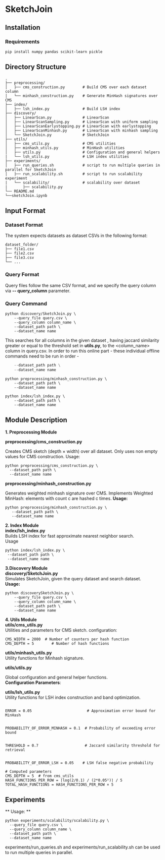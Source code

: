 # SketchJoin
## Installation
### Requirements

```pip install numpy pandas scikit-learn pickle```
## Directory Structure 
```
. 
├── preprocessing/ 
│   ├── cms_construction.py        # Build CMS over each dataset column 
│   └── minhash_construction.py    # Generate MinHash signatures over CMS
├── index/
│   ├── lsh_index.py               # Build LSH index 
├── discovery/
│   ├── LinearScan.py              # LinearScan
│   ├── LinearScanSampling.py      # LinearScan with uniform sampling
│   ├── LinearScanEarlystopping.py # LinearScan with earlystopping
│   ├── LinearScanMinhash.py       # LinearScan with minhash sampling
│   └── SketchJoin.py              # SketchJoin
├── utils/
│   ├── cms_utils.py               # CMS utilities
│   ├── minhash_utils.py           # MinHash utilities 
│   ├── utils.py                   # Configuration and general helpers
|   └── lsh_utils.py               # LSH index utilities
├── experiments/
│   ├── run_queries.sh             # script to run multiple queries in parallel for SketchJoin
│   ├── run_scalability.sh         # script to run scalability experiment
|   └── scalability/               # scalability over dataset
|       ├── scalability.py
└── README.md
└──sketchJoin.ipynb

```
## Input Format 
### Dataset Format 
The system expects datasets as dataset CSVs in the following format:
 ```
dataset_folder/
├── file1.csv
├── file2.csv
├── file3.csv
└── ...
``` 
### Query Format
Query files follow the same CSV format, and we specify the query column via   **-- query_column** parameter.
### Query Command 
```
python discovery/SketchJoin.py \
    --query_file query.csv \
    --query_column column_name \
    --dataset_path path \
    --dataset_name name
```
This searches for all columns in the given dataset , having jaccard similarity greater or equal to the threshold set in **utils.py**, to the <column_name> column in query.csv.
In order to run this online part - these individual offline commands need to be run in order - 

``` python preprocessing/cms_construction.py \
    --dataset_path path \
    --dataset_name name
```
```
python preprocessing/minhash_construction.py \
    --dataset_path path \
    --dataset_name name
```
```
python index/lsh_index.py \
    --dataset_path path \
    --dataset_name name
```
## Module Description
**1. Preprocessing Module** <br>

   **preprocessing/cms_construction.py** <br>
  
   Creates CMS sketch (depth × width) over all dataset. Only uses non empty values for CMS construction.
   Usage:
   ```
   python preprocessing/cms_construction.py \
     --dataset_path path \
     --dataset_name name
   ```

  **preprocessing/minhash_construction.py** <br>
  
  Generates weighted minhash signature over CMS. Implements Weighted MinHash: elements with count c are hashed c times.
  **Usage:**
  ```
  python preprocessing/minhash_construction.py \
     --dataset_path path \
     --dataset_name name
 ```
**2. Index Module** <br>
   **index/lsh_index.py** <br>
    Builds LSH index for fast approximate nearest neighbor search. <br>
   Usage
   ```
   python index/lsh_index.py \
    --dataset_path path \
    --dataset_name name
   ```
   
   
**3.Discovery Module** <br>
 **discovery/SketchJoin.py** <br>
 Simulates SketchJoin, given the query dataset and search dataset.<br>
 **Usage:**
 ```
 python discoverySketchJoin.py \
     --query_file query.csv \
     --query_column column_name \
     --dataset_path path \
     --dataset_name name
 ```
**4. Utils Module** <br>
   **utils/cms_utils.py** <br>
   Utilities and parameters for CMS sketch.
   configuration:
   ```
   CMS_WIDTH = 2000  # Number of counters per hash function
   CMS_DEPTH = 5        # Number of hash functions
   ```
   **utils/minhash_utils.py** <br>
   Utility functions for Minhash signature.<br>
   
   **utils/utils.py** <br>

   Global configuration and general helper functions. <br>
   **Configuration Parameters**:<br>

   **utils/lsh_utils.py** <br>
    Utility functions for LSH index construction and band optimization.
  ```
  
ERROR = 0.05                         # Approximation error bound for MinHash


PROBABILITY_OF_ERROR_MINHASH = 0.1  # Probability of exceeding error bound


THRESHOLD = 0.7                     # Jaccard similarity threshold for retrieval


PROBABILITY_OF_ERROR_LSH = 0.05    # LSH false negative probability

# Computed parameters
CMS_DEPTH = 5  # from cms_utils
HASH_FUNCTIONS_PER_ROW = ⌈log(2/0.1) / (2*0.05²)⌉ / 5
TOTAL_HASH_FUNCTIONS = HASH_FUNCTIONS_PER_ROW × 5
  ```
## Experiments
** Usage: **
   ```
   python experiments/scalability/scalability.py \
     --query_file query.csv \
     --query_column column_name \
     --dataset_path path \
     --dataset_name name
   ```
experiments/run_queries.sh and experiments/run_scalability.sh can be used to run multiple queries in parallel.
